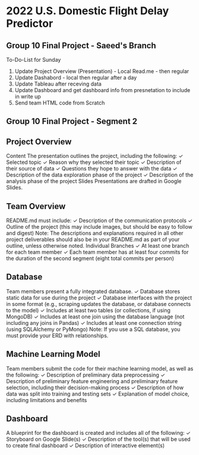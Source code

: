 # 2022 U.S. Domestic Flight Delay Predictor
## Group 10 Final Project - Saeed's Branch

To-Do-List for Sunday
1. Update Project Overview (Presentation) - Local Read.me - then regular
2. Update Dashabord - local then regular after a day
3. Update Tableau after receving data
4. Update Dashboard and get dashboard info from presnetation to include in write up
5. Send team HTML code from Scratch


## Group 10 Final Project - Segment 2

## Project Overview

Content
The presentation outlines the project, including
the following:
✓ Selected topic
✓ Reason why they selected their topic
✓ Description of their source of data
✓ Questions they hope to answer with the data
✓ Description of the data exploration phase of
the project
✓ Description of the analysis phase of the
project
Slides
Presentations are drafted in Google Slides.

## Team Overview

README.md must include:
✓ Description of the communication protocols
✓ Outline of the project (this may include
images, but should be easy to follow and digest)
Note: The descriptions and explanations required
in all other project deliverables should also be in
your README.md as part of your outline, unless
otherwise noted.
Individual Branches
✓ At least one branch for each team member
✓ Each team member has at least four commits
for the duration of the second segment (eight
total commits per person)

## Database

Team members present a fully integrated
database.
✓ Database stores static data for use during the
project
✓ Database interfaces with the project in some
format (e.g., scraping updates the database, or
database connects to the model)
✓ Includes at least two tables (or collections, if
using MongoDB)
✓ Includes at least one join using the database
language (not including any joins in Pandas)
✓ Includes at least one connection string (using
SQLAlchemy or PyMongo)
Note: If you use a SQL database, you must
provide your ERD with relationships.

## Machine Learning Model

Team members submit the code for their
machine learning model, as well as the following:
✓ Description of preliminary data preprocessing
✓ Description of preliminary feature engineering
and preliminary feature selection, including their
decision-making process
✓ Description of how data was split into training
and testing sets
✓ Explanation of model choice, including
limitations and benefits

## Dashboard

A blueprint for the dashboard is created and
includes all of the following:
✓ Storyboard on Google Slide(s)
✓ Description of the tool(s) that will be used to
create final dashboard
✓ Description of interactive element(s)
